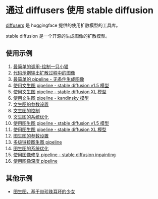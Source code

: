 # 通过 diffusers 使用 stable diffusion

[diffusers](https://huggingface.co/docs/diffusers/index) 是 huggingface 提供的使用扩散模型的工具库。

stable diffusion 是一个开源的生成图像的扩散模型。

## 使用示例

1. [最简单的调用-绘制一只小猫](./1.startup.ipynb)
2. [代码示例输出扩散过程中的图像](./2.using-diffusers.ipynb)
3. [最简单的 pipeline - 无条件生成图像](./3.pipeline-unconditional.ipynb)
4. [使用文生图 pipeline - stable diffusion v1.5 模型](./4.pipeline-text2img-sd.ipynb)
5. [使用文生图 pipeline - stable diffusion XL 模型](./5.pipeline-text2img-sdxl.ipynb)
6. [使用文生图 pipeline - kandinsky 模型](./5.2.pipeline-text2img-kandinsky.ipynb)
7. [文生图的参数设置](./6.pipeline-text2img-config.ipynb)
8. [文生图的控制](./7.text2img-control.ipynb)
9. [文生图的系统优化](./8.optimize.ipynb) 
10. [使用图生图 pipeline - stable diffusion v1.5 模型](./9.pipeline0img2img-sd.ipynb)
11. [使用图生图 pipeline - stable diffusion XL 模型](./10.pipeline-img2img-sdxl.ipynb)
12. [图生图的参数设置](./11.pipeline-img2img-config.ipynb)
13. [多级链接图生图 pipeline](./12.chained-img2img-pipeline.ipynb)
14. [图生图的系统优化](./13.optimize.ipynb)
15. [使用图像修复 pipeline - stable diffusion inpainting](./14.pioeline-inpainting.ipynb)
16. [使用图像深度 pipeline](./15.pipeline-depth2img.ipynb)

## 其他示例

- [图生图，基于带珍珠耳环的少女](./examples.dog-wearing-earring.ipynb)